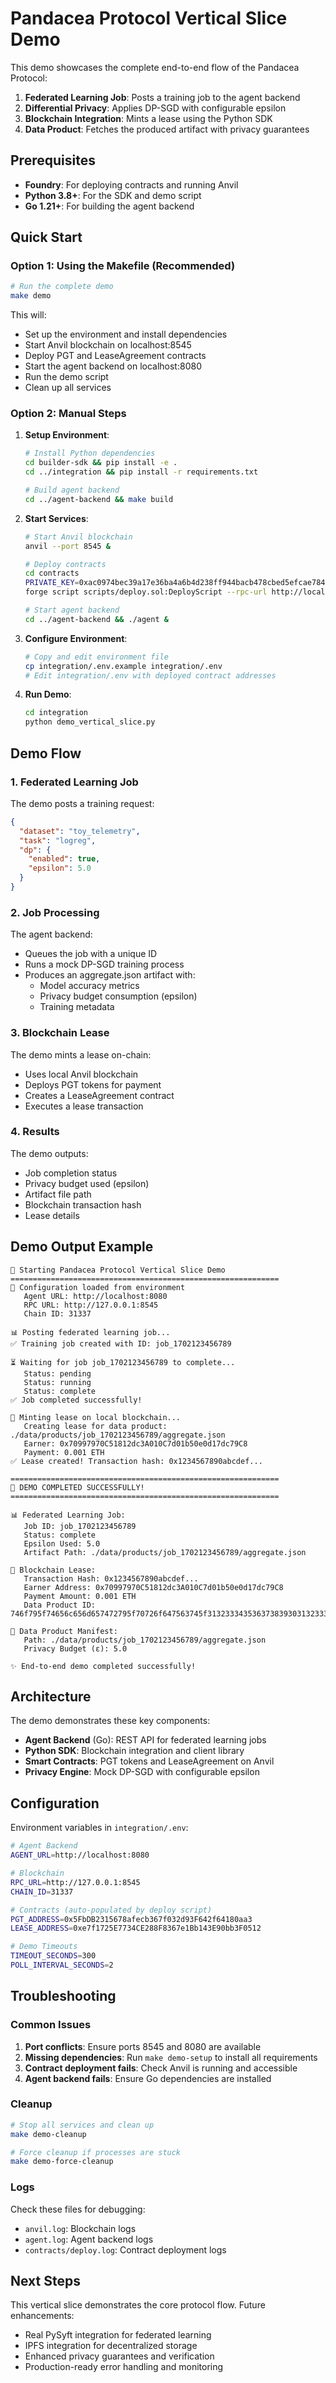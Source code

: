 # Pandacea Protocol Vertical Slice Demo

This demo showcases the complete end-to-end flow of the Pandacea Protocol:

1. **Federated Learning Job**: Posts a training job to the agent backend
2. **Differential Privacy**: Applies DP-SGD with configurable epsilon
3. **Blockchain Integration**: Mints a lease using the Python SDK
4. **Data Product**: Fetches the produced artifact with privacy guarantees

## Prerequisites

- **Foundry**: For deploying contracts and running Anvil
- **Python 3.8+**: For the SDK and demo script
- **Go 1.21+**: For building the agent backend

## Quick Start

### Option 1: Using the Makefile (Recommended)

```bash
# Run the complete demo
make demo
```

This will:
- Set up the environment and install dependencies
- Start Anvil blockchain on localhost:8545
- Deploy PGT and LeaseAgreement contracts
- Start the agent backend on localhost:8080
- Run the demo script
- Clean up all services

### Option 2: Manual Steps

1. **Setup Environment**:
   ```bash
   # Install Python dependencies
   cd builder-sdk && pip install -e .
   cd ../integration && pip install -r requirements.txt
   
   # Build agent backend
   cd ../agent-backend && make build
   ```

2. **Start Services**:
   ```bash
   # Start Anvil blockchain
   anvil --port 8545 &
   
   # Deploy contracts
   cd contracts
   PRIVATE_KEY=0xac0974bec39a17e36ba4a6b4d238ff944bacb478cbed5efcae784d7bf4f2ff80 \
   forge script scripts/deploy.sol:DeployScript --rpc-url http://localhost:8545 --broadcast --legacy
   
   # Start agent backend
   cd ../agent-backend && ./agent &
   ```

3. **Configure Environment**:
   ```bash
   # Copy and edit environment file
   cp integration/.env.example integration/.env
   # Edit integration/.env with deployed contract addresses
   ```

4. **Run Demo**:
   ```bash
   cd integration
   python demo_vertical_slice.py
   ```

## Demo Flow

### 1. Federated Learning Job
The demo posts a training request:
```json
{
  "dataset": "toy_telemetry",
  "task": "logreg",
  "dp": {
    "enabled": true,
    "epsilon": 5.0
  }
}
```

### 2. Job Processing
The agent backend:
- Queues the job with a unique ID
- Runs a mock DP-SGD training process
- Produces an aggregate.json artifact with:
  - Model accuracy metrics
  - Privacy budget consumption (epsilon)
  - Training metadata

### 3. Blockchain Lease
The demo mints a lease on-chain:
- Uses local Anvil blockchain
- Deploys PGT tokens for payment
- Creates a LeaseAgreement contract
- Executes a lease transaction

### 4. Results
The demo outputs:
- Job completion status
- Privacy budget used (epsilon)
- Artifact file path
- Blockchain transaction hash
- Lease details

## Demo Output Example

```
🚀 Starting Pandacea Protocol Vertical Slice Demo
============================================================
🔧 Configuration loaded from environment
   Agent URL: http://localhost:8080
   RPC URL: http://127.0.0.1:8545
   Chain ID: 31337

📊 Posting federated learning job...
✅ Training job created with ID: job_1702123456789

⏳ Waiting for job job_1702123456789 to complete...
   Status: pending
   Status: running
   Status: complete
✅ Job completed successfully!

🔗 Minting lease on local blockchain...
   Creating lease for data product: ./data/products/job_1702123456789/aggregate.json
   Earner: 0x70997970C51812dc3A010C7d01b50e0d17dc79C8
   Payment: 0.001 ETH
✅ Lease created! Transaction hash: 0x1234567890abcdef...

============================================================
🎉 DEMO COMPLETED SUCCESSFULLY!
============================================================

📊 Federated Learning Job:
   Job ID: job_1702123456789
   Status: complete
   Epsilon Used: 5.0
   Artifact Path: ./data/products/job_1702123456789/aggregate.json

🔗 Blockchain Lease:
   Transaction Hash: 0x1234567890abcdef...
   Earner Address: 0x70997970C51812dc3A010C7d01b50e0d17dc79C8
   Payment Amount: 0.001 ETH
   Data Product ID: 746f795f74656c656d657472795f70726f647563745f3132333435363738393031323334

📁 Data Product Manifest:
   Path: ./data/products/job_1702123456789/aggregate.json
   Privacy Budget (ε): 5.0

✨ End-to-end demo completed successfully!
```

## Architecture

The demo demonstrates these key components:

- **Agent Backend** (Go): REST API for federated learning jobs
- **Python SDK**: Blockchain integration and client library
- **Smart Contracts**: PGT tokens and LeaseAgreement on Anvil
- **Privacy Engine**: Mock DP-SGD with configurable epsilon

## Configuration

Environment variables in `integration/.env`:

```bash
# Agent Backend
AGENT_URL=http://localhost:8080

# Blockchain
RPC_URL=http://127.0.0.1:8545
CHAIN_ID=31337

# Contracts (auto-populated by deploy script)
PGT_ADDRESS=0x5FbDB2315678afecb367f032d93F642f64180aa3
LEASE_ADDRESS=0xe7f1725E7734CE288F8367e1Bb143E90bb3F0512

# Demo Timeouts
TIMEOUT_SECONDS=300
POLL_INTERVAL_SECONDS=2
```

## Troubleshooting

### Common Issues

1. **Port conflicts**: Ensure ports 8545 and 8080 are available
2. **Missing dependencies**: Run `make demo-setup` to install all requirements
3. **Contract deployment fails**: Check Anvil is running and accessible
4. **Agent backend fails**: Ensure Go dependencies are installed

### Cleanup

```bash
# Stop all services and clean up
make demo-cleanup

# Force cleanup if processes are stuck
make demo-force-cleanup
```

### Logs

Check these files for debugging:
- `anvil.log`: Blockchain logs
- `agent.log`: Agent backend logs  
- `contracts/deploy.log`: Contract deployment logs

## Next Steps

This vertical slice demonstrates the core protocol flow. Future enhancements:

- Real PySyft integration for federated learning
- IPFS integration for decentralized storage
- Enhanced privacy guarantees and verification
- Production-ready error handling and monitoring

